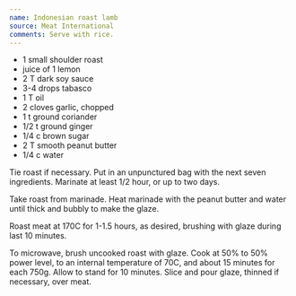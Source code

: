 ```yaml
---
name: Indonesian roast lamb
source: Meat International
comments: Serve with rice.
---
```


* 1 small shoulder roast
* juice of 1 lemon
* 2 T dark soy sauce
* 3-4 drops tabasco
* 1 T oil
* 2 cloves garlic, chopped
* 1 t ground coriander
* 1/2 t ground ginger
* 1/4 c brown sugar
* 2 T smooth peanut butter
* 1/4 c water

Tie roast if necessary.  Put in an unpunctured bag with the next seven ingredients.  Marinate at least 1/2 hour, or up to two days. 

Take roast from marinade.  Heat marinade with the peanut butter and water until thick and bubbly to make the glaze.

Roast meat at 170C for 1-1.5 hours, as desired, brushing with glaze during last 10 minutes.  

To microwave, brush uncooked roast with glaze.  Cook at 50% to 50% power level, to an internal temperature of 70C, and about 15 minutes for each 750g.  Allow to stand for 10 minutes.  Slice and pour glaze, thinned if necessary, over meat.


